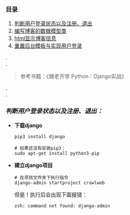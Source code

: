### 目录
1. [判断用户登录状态以及注册、退出](#判断用户登录状态以及注册退出)
1. [编写博客的数据模型类](#编写博客的数据模型类)
1. [html显示博客信息](#html显示博客信息)
1. [重置后台模板与实现用户登录](#重置后台模板与实现用户登录)

.<br>.<br>

> 参考书籍：《跟老齐学 Python：Django实战》

.<br>.<br>

### *判断用户登录状态以及注册、退出：*
+ **下载django**
    ```shell
    pip3 install django
    ```
    ```shell
    # 如果还没有安装pip3：
    sudo apt-get install python3-pip
    ```
+ **建立django项目**
    ```django
    # 在项目文件夹下执行指令
    django-admin startproject crawlweb
    ```

    但是！执行后会出现下面报错：
    ```shell
    zsh: command not found: django-admin
    ```
